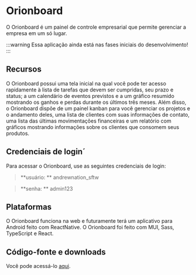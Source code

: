 # Orionboard

O Orionboard é um painel de controle empresarial que permite gerenciar a empresa em um só lugar.

:::warning
Essa aplicação ainda está nas fases iniciais do desenvolvimento!
:::

## Recursos

O Orionboard possui uma tela inicial na qual você pode ter acesso rapidamente à lista de tarefas que devem ser cumpridas, seu prazo e status; a um calendário de eventos previstos e a um gráfico resumido mostrando os ganhos e perdas durante os últimos três meses. Além disso, o Orionboard dispõe de um painel kanban para você gerenciar os projetos e o andamento deles, uma lista de clientes com suas informações de contato, uma lista das últimas movimentações financeiras e um relatório com gráficos mostrando informações sobre os clientes que consomem seus produtos.

## Credenciais de login´

Para acessar o Orionboard, use as seguintes credenciais de login:

> **usuário: ** andrewnation_sftw

> **senha: ** admin123

## Plataformas

O Orionboard funciona na web e futuramente terá um aplicativo para Android feito com ReactNative. O Orionboard foi feito com MUI, Sass, TypeScript e React.

## Código-fonte e downloads
Você pode acessá-lo [aqui](https://oriondashboard.vercel.app/dashboard).